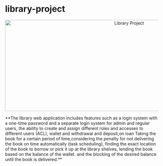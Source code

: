 # library-project
<p align="center"><img src="https://konkourkomak.com/wp-content/uploads/2016/07/%D9%86%D8%BA%DB%8C%D9%82%D9%84%D8%A8%D8%BA%D9%86.jpg" width="800" height="300" alt="Library Project"></p>
**The library web application includes features such as a login system with a one-time password and a separate login system for admin and regular users, the ability to create and assign different roles and accesses  to different users (ACL), wallet and withdrawal and deposit,on loan Taking the book for a certain period of time,considering the penalty for not delivering the book on time automatically (task scheduling), finding the exact location of the book to borrow or pick it up at the library shelves, lending the book based on the balance of the wallet. and the blocking of the desired balance until the book is delivered.**

